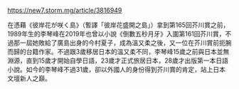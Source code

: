 
https://new7.storm.mg/article/3816949

在憑藉《彼岸花が咲く島》（暫譯「彼岸花盛開之島」）拿到第165回芥川賞之前，1989年生的李琴峰在2019年也曾以小說《倒數五秒月牙》入圍第161回芥川賞，不過那一屆她敗給了廣島出身的今村夏子，成為溫又柔之後，又一位在芥川賞前扼腕而歸的台籍作家。不過跟3歲移居日本的溫又柔不同，李琴峰15歲之前與日本並無淵源，直到15歲才開始自學日語，23歲才正式旅居日本，28歲才出版第一本日語小說。如今的李琴峰不過31歲，卻以外國人的身份得到芥川賞的肯定，站上日本文壇新人之巔。